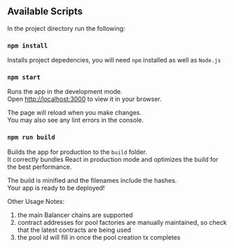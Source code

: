 ## Available Scripts

In the project directory run the following:

### `npm install`

Installs project depedencies, you will need `npm` installed as well as `Node.js`

### `npm start`

Runs the app in the development mode.\
Open [http://localhost:3000](http://localhost:3000) to view it in your browser.

The page will reload when you make changes.\
You may also see any lint errors in the console.

### `npm run build`

Builds the app for production to the `build` folder.\
It correctly bundles React in production mode and optimizes the build for the best performance.

The build is minified and the filenames include the hashes.\
Your app is ready to be deployed!

Other Usage Notes:

1. the main Balancer chains are supported
2. contract addresses for pool factories are manually maintained, so check that the latest contracts are being used
3. the pool id will fill in once the pool creation tx completes
